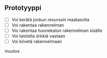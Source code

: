 ## Prototyyppi
- [ ] Voi kerätä jonkun resurssin maatasolta
- [ ] Voi rakentaa rakennelman
- [ ] Voi rakentaa huonekalun rakennelman sisälle
- [ ] Voi taistella örkkiä vastaan
- [ ] Voi kiivetä rakennelmaan

muutos
